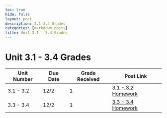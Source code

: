 ```yaml
---
toc: true
hide: false
layout: post
description: 3.1-3.4 Grades
categories: [markdown posts]
title: Unit 3.1 - 3.4 Grades
---
```

# Unit 3.1 - 3.4 Grades

| Unit Number | Due Date | Grade Received | Post Link |
|--|--|--|--|
| 3.1 - 3.2 | 12/2 | 1 | [3.1 - 3.2 Homework](https://keiraokimoto.github.io/Fastpages/2022/11/28/Unit-3.1-3.2-Homework.html) |
| 3.3 - 3.4 | 12/2 | 1 | [3.3 - 3.4 Homework](https://keiraokimoto.github.io/Fastpages/week-13/big-idea-3/2022/11/29/Unit-3.3-3.4-Homework.html) |